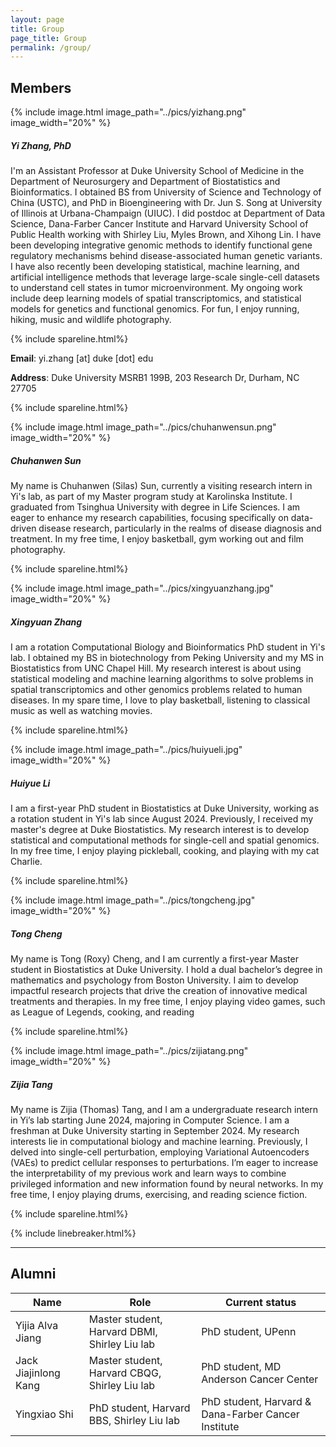 ```yaml
---
layout: page
title: Group
page_title: Group
permalink: /group/
---
```

## Members


{% include image.html image_path="../pics/yizhang.png" image_width="20%" %}

##### Yi Zhang, PhD
I'm an Assistant Professor at Duke University School of Medicine in the Department of Neurosurgery and Department of Biostatistics and Bioinformatics. I obtained BS from University of Science and Technology of China (USTC), and PhD in Bioengineering with Dr. Jun S. Song at University of Illinois at Urbana-Champaign (UIUC). I did postdoc at Department of Data Science, Dana-Farber Cancer Institute and Harvard University School of Public Health working with Shirley Liu, Myles Brown, and Xihong Lin. I have been developing integrative genomic methods to identify functional gene regulatory mechanisms behind disease-associated human genetic variants. I have also recently been developing statistical, machine learning, and artificial intelligence methods that leverage large-scale single-cell datasets to understand cell states in tumor microenvironment. My ongoing work include deep learning models of spatial transcriptomics, and statistical models for genetics and functional genomics. For fun, I enjoy running, hiking, music and wildlife photography. 

{% include spareline.html%}

**Email**: yi.zhang [at] duke [dot] edu

**Address**: Duke University MSRB1 199B, 203 Research Dr, Durham, NC 27705

{% include spareline.html%}

{% include image.html image_path="../pics/chuhanwensun.png" image_width="20%" %}

##### Chuhanwen Sun
My name is Chuhanwen (Silas) Sun, currently a visiting research intern in Yi's lab, as part of my Master program study at Karolinska Institute. I graduated from Tsinghua University with degree in Life Sciences. I am eager to enhance my research capabilities, focusing specifically on data-driven disease research, particularly in the realms of disease diagnosis and treatment. In my free time, I enjoy basketball, gym working out and film photography.

{% include spareline.html%}

{% include image.html image_path="../pics/xingyuanzhang.jpg" image_width="20%" %}

##### Xingyuan Zhang
I am a rotation Computational Biology and Bioinformatics PhD student in Yi's lab. I obtained my BS in biotechnology from Peking University and my MS in Biostatistics from UNC Chapel Hill. My research interest is about using statistical modeling and machine learning algorithms to solve problems in spatial transcriptomics and other genomics problems related to human diseases. In my spare time, I love to play basketball, listening to classical music as well as watching movies.




{% include spareline.html%}

{% include image.html image_path="../pics/huiyueli.jpg" image_width="20%" %}

##### Huiyue Li
I am a first-year PhD student in Biostatistics at Duke University, working as a rotation student in Yi's lab since August 2024. Previously, I received my master's degree at Duke Biostatistics. My research interest is to develop statistical and computational methods for single-cell and spatial genomics. In my free time, I enjoy playing pickleball, cooking, and playing with my cat Charlie.


{% include spareline.html%}

{% include image.html image_path="../pics/tongcheng.jpg" image_width="20%" %}

##### Tong Cheng

My name is Tong (Roxy) Cheng, and I am currently a first-year Master student in Biostatistics at Duke University. I hold a dual bachelor’s degree in mathematics and psychology from Boston University. I aim to develop impactful research projects that drive the creation of innovative medical treatments and therapies.  In my free time, I enjoy playing video games, such as League of Legends, cooking, and reading


{% include spareline.html%}

{% include image.html image_path="../pics/zijiatang.png" image_width="20%" %}

##### Zijia Tang

My name is Zijia (Thomas) Tang, and I am a undergraduate research intern in Yi’s lab starting June 2024, majoring in Computer Science. I am a freshman at Duke University starting in September 2024. My research interests lie in computational biology and machine learning. Previously, I delved into single-cell perturbation, employing Variational Autoencoders (VAEs) to predict cellular responses to perturbations. I’m eager to increase the interpretability of my previous work and learn ways to combine privileged information and new information found by neural networks. In my free time, I enjoy playing drums, exercising, and reading science fiction.

{% include spareline.html%}

{% include linebreaker.html%}

***
## Alumni

| Name | Role | Current status |
| ----------- | ----------- | ----------- |
| Yijia Alva Jiang | Master student, Harvard DBMI, Shirley Liu lab | PhD student, UPenn |
| Jack Jiajinlong Kang | Master student, Harvard CBQG, Shirley Liu lab | PhD student, MD Anderson Cancer Center |
| Yingxiao Shi | PhD student, Harvard BBS, Shirley Liu lab | PhD student, Harvard & Dana-Farber Cancer Institute |
